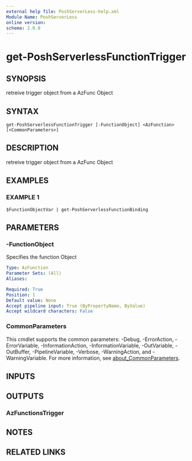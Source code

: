 ```yaml
---
external help file: PoshServerLess-help.xml
Module Name: PoshServerLess
online version:
schema: 2.0.0
---
```


# get-PoshServerlessFunctionTrigger

## SYNOPSIS
retreive trigger object from a AzFunc Object

## SYNTAX

```
get-PoshServerlessFunctionTrigger [-FunctionObject] <AzFunction> [<CommonParameters>]
```

## DESCRIPTION
retreive trigger object from a AzFunc Object

## EXAMPLES

### EXAMPLE 1
```
$FunctionObjectVar | get-PoshServerlessFunctionBinding
```

## PARAMETERS

### -FunctionObject
Specifies the function Object

```yaml
Type: AzFunction
Parameter Sets: (All)
Aliases:

Required: True
Position: 1
Default value: None
Accept pipeline input: True (ByPropertyName, ByValue)
Accept wildcard characters: False
```

### CommonParameters
This cmdlet supports the common parameters: -Debug, -ErrorAction, -ErrorVariable, -InformationAction, -InformationVariable, -OutVariable, -OutBuffer, -PipelineVariable, -Verbose, -WarningAction, and -WarningVariable. For more information, see [about_CommonParameters](http://go.microsoft.com/fwlink/?LinkID=113216).

## INPUTS

## OUTPUTS

### AzFunctionsTrigger
## NOTES

## RELATED LINKS
